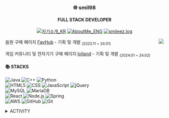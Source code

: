 

<!-- 헤더 -->
<div align="center">
  
### 🌐 smil98
#### FULL STACK DEVELOPER
[![자기소개_KR](https://img.shields.io/badge/자기소개_KR-000000?style=badge&logo=notion&logoColor=white)](https://google.com)
[![AboutMe_ENG](https://img.shields.io/badge/AboutMe_ENG-000000?style=badge&logo=notion&logoColor=white)](https://google.com)
[![smileez.log](https://img.shields.io/badge/smileez.log-3DDC84?style=badge&logo=Velog&logoColor=white)](https://velog.io/@smileez/posts)

</div>

<!-- 간단 이력 -->
<a href="https://solved.ac/dtempo"><img align="right" src="http://mazandi.herokuapp.com/api?handle=dtempo&theme=warm"/></a>
음원 구매 페이지 [FavHub](https://github.com/smil98/prj3fe-copy) - 기획 및 개발 <sub>(2023.11 ~ 24.01)</sub>

게임 커뮤니티 및 전자기기 구매 페이지 [lolland](https://github.com/smil98/lolland-front)  - 기획 및 개발 <sub>(2024.01 ~ 24.02)</sub>

<!-- 기술 -->
#### 📚 STACKS

![Java](https://img.shields.io/badge/java-007396?style=for-the-badge&logo=java&logoColor=white) 
![C++](https://img.shields.io/badge/c++-00599C?style=for-the-badge&logo=c%2B%2B&logoColor=white)
![Python](https://img.shields.io/badge/python-3776AB?style=for-the-badge&logo=python&logoColor=white)  
![HTML5](https://img.shields.io/badge/html5-E34F26?style=for-the-badge&logo=html5&logoColor=white)
![CSS](https://img.shields.io/badge/css-1572B6?style=for-the-badge&logo=css3&logoColor=white)
![JavaScript](https://img.shields.io/badge/javascript-F7DF1E?style=for-the-badge&logo=javascript&logoColor=black)
![jQuery](https://img.shields.io/badge/jquery-0769AD?style=for-the-badge&logo=jquery&logoColor=white)  
![MySQL](https://img.shields.io/badge/mysql-4479A1?style=for-the-badge&logo=mysql&logoColor=white)
![MariaDB](https://img.shields.io/badge/mariaDB-003545?style=for-the-badge&logo=mariaDB&logoColor=white)  
![React](https://img.shields.io/badge/react-61DAFB?style=for-the-badge&logo=react&logoColor=black)
![Node.js](https://img.shields.io/badge/node.js-339933?style=for-the-badge&logo=Node.js&logoColor=white)
![Spring](https://img.shields.io/badge/spring-6DB33F?style=for-the-badge&logo=spring&logoColor=white)  
![AWS](https://img.shields.io/badge/aws-232F3E?style=for-the-badge&logo=amazonwebservices&logoColor=white)
![GitHub](https://img.shields.io/badge/github-181717?style=for-the-badge&logo=github&logoColor=white)
![Git](https://img.shields.io/badge/git-F05032?style=for-the-badge&logo=git&logoColor=white)

<!-- 그 외 -->
<details>
<summary>ACTIVITY</summary>
<div markdown="1">
<br/>
  
|기간|활동|기록|
|:-:|:-:|:-:|
| 2023.07 ~ 2024.02 | (디지털 컨버전스) 디지털기술 융합 자바(JAVA) 응용SW 개발자 양성과정 | [기록](https://iron-prepared-cfd.notion.site/K-Digital-Trainning-Progress-Journal-491466a6a63f426094b69ac587c25873?pvs=4)|

![Top Langs](https://github-readme-stats.vercel.app/api/top-langs/?username=smil98&layout=compact)

</div>
</details>



